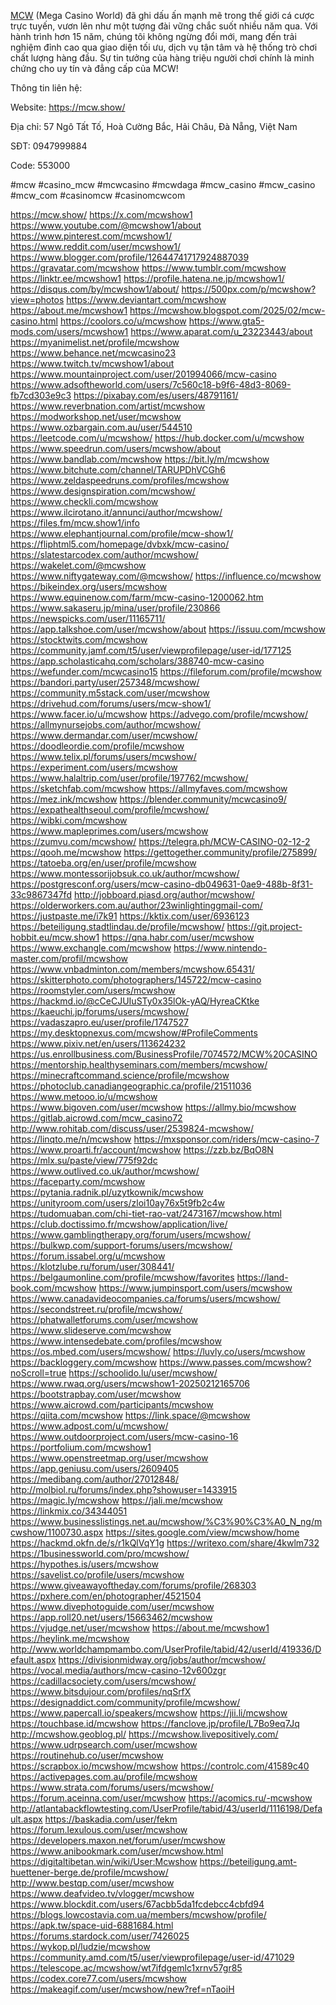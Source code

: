 <a href="https://mcw.show/">MCW</a> (Mega Casino World) đã ghi dấu ấn mạnh mẽ trong thế giới cá cược trực tuyến, vươn lên như một tượng đài vững chắc suốt nhiều năm qua. Với hành trình hơn 15 năm, chúng tôi không ngừng đổi mới, mang đến trải nghiệm đỉnh cao qua giao diện tối ưu, dịch vụ tận tâm và hệ thống trò chơi chất lượng hàng đầu. Sự tin tưởng của hàng triệu người chơi chính là minh chứng cho uy tín và đẳng cấp của MCW!

Thông tin liên hệ:

Website: <a href="https://mcw.show/">https://mcw.show/</a>

Địa chỉ: 57 Ngô Tất Tố, Hoà Cường Bắc, Hải Châu, Đà Nẵng, Việt Nam

SĐT: 0947999884

Code: 553000

#mcw #casino_mcw #mcwcasino #mcwdaga #mcw_casino #mcw_casino #mcw_com #casinomcw #casinomcwcom

<a href="https://mcw.show/">https://mcw.show/</a>
<a href="https://x.com/mcwshow1">https://x.com/mcwshow1</a>
<a href="https://www.youtube.com/@mcwshow1/about">https://www.youtube.com/@mcwshow1/about</a>
<a href="https://www.pinterest.com/mcwshow1/">https://www.pinterest.com/mcwshow1/</a>
<a href="https://www.reddit.com/user/mcwshow1/">https://www.reddit.com/user/mcwshow1/</a>
<a href="https://www.blogger.com/profile/12644741717924887039">https://www.blogger.com/profile/12644741717924887039</a>
<a href="https://gravatar.com/mcwshow">https://gravatar.com/mcwshow</a>
<a href="https://www.tumblr.com/mcwshow">https://www.tumblr.com/mcwshow</a>
<a href="https://linktr.ee/mcwshow1">https://linktr.ee/mcwshow1</a>
<a href="https://profile.hatena.ne.jp/mcwshow1/">https://profile.hatena.ne.jp/mcwshow1/</a>
<a href="https://disqus.com/by/mcwshow1/about/">https://disqus.com/by/mcwshow1/about/</a>
<a href="https://500px.com/p/mcwshow?view=photos">https://500px.com/p/mcwshow?view=photos</a>
<a href="https://www.deviantart.com/mcwshow">https://www.deviantart.com/mcwshow</a>
<a href="https://about.me/mcwshow1">https://about.me/mcwshow1</a>
<a href="https://mcwshow.blogspot.com/2025/02/mcw-casino.html">https://mcwshow.blogspot.com/2025/02/mcw-casino.html</a>
<a href="https://coolors.co/u/mcwshow">https://coolors.co/u/mcwshow</a>
<a href="https://www.gta5-mods.com/users/mcwshow1">https://www.gta5-mods.com/users/mcwshow1</a>
<a href="https://www.aparat.com/u_23223443/about">https://www.aparat.com/u_23223443/about</a>
<a href="https://myanimelist.net/profile/mcwshow">https://myanimelist.net/profile/mcwshow</a>
<a href="https://www.behance.net/mcwcasino23">https://www.behance.net/mcwcasino23</a>
<a href="https://www.twitch.tv/mcwshow1/about">https://www.twitch.tv/mcwshow1/about</a>
<a href="https://www.mountainproject.com/user/201994066/mcw-casino">https://www.mountainproject.com/user/201994066/mcw-casino</a>
<a href="https://www.adsoftheworld.com/users/7c560c18-b9f6-48d3-8069-fb7cd303e9c3">https://www.adsoftheworld.com/users/7c560c18-b9f6-48d3-8069-fb7cd303e9c3</a>
<a href="https://pixabay.com/es/users/48791161/">https://pixabay.com/es/users/48791161/</a>
<a href="https://www.reverbnation.com/artist/mcwshow">https://www.reverbnation.com/artist/mcwshow</a>
<a href="https://modworkshop.net/user/mcwshow">https://modworkshop.net/user/mcwshow</a>
<a href="https://www.ozbargain.com.au/user/544510">https://www.ozbargain.com.au/user/544510</a>
<a href="https://leetcode.com/u/mcwshow/">https://leetcode.com/u/mcwshow/</a>
<a href="https://hub.docker.com/u/mcwshow">https://hub.docker.com/u/mcwshow</a>
<a href="https://www.speedrun.com/users/mcwshow/about">https://www.speedrun.com/users/mcwshow/about</a>
<a href="https://www.bandlab.com/mcwshow">https://www.bandlab.com/mcwshow</a>
<a href="https://bit.ly/m/mcwshow">https://bit.ly/m/mcwshow</a>
<a href="https://www.bitchute.com/channel/TARUPDhVCGh6">https://www.bitchute.com/channel/TARUPDhVCGh6</a>
<a href="https://www.zeldaspeedruns.com/profiles/mcwshow">https://www.zeldaspeedruns.com/profiles/mcwshow</a>
<a href="https://www.designspiration.com/mcwshow/">https://www.designspiration.com/mcwshow/</a>
<a href="https://www.checkli.com/mcwshow">https://www.checkli.com/mcwshow</a>
<a href="https://www.ilcirotano.it/annunci/author/mcwshow/">https://www.ilcirotano.it/annunci/author/mcwshow/</a>
<a href="https://files.fm/mcw.show1/info">https://files.fm/mcw.show1/info</a>
<a href="https://www.elephantjournal.com/profile/mcw-show1/">https://www.elephantjournal.com/profile/mcw-show1/</a>
<a href="https://fliphtml5.com/homepage/dvbxk/mcw-casino/">https://fliphtml5.com/homepage/dvbxk/mcw-casino/</a>
<a href="https://slatestarcodex.com/author/mcwshow/">https://slatestarcodex.com/author/mcwshow/</a>
<a href="https://wakelet.com/@mcwshow">https://wakelet.com/@mcwshow</a>
<a href="https://www.niftygateway.com/@mcwshow/">https://www.niftygateway.com/@mcwshow/</a>
<a href="https://influence.co/mcwshow">https://influence.co/mcwshow</a>
<a href="https://bikeindex.org/users/mcwshow">https://bikeindex.org/users/mcwshow</a>
<a href="https://www.equinenow.com/farm/mcw-casino-1200062.htm">https://www.equinenow.com/farm/mcw-casino-1200062.htm</a>
<a href="https://www.sakaseru.jp/mina/user/profile/230866">https://www.sakaseru.jp/mina/user/profile/230866</a>
<a href="https://newspicks.com/user/11165711/">https://newspicks.com/user/11165711/</a>
<a href="https://app.talkshoe.com/user/mcwshow/about">https://app.talkshoe.com/user/mcwshow/about</a>
<a href="https://issuu.com/mcwshow">https://issuu.com/mcwshow</a>
<a href="https://stocktwits.com/mcwshow">https://stocktwits.com/mcwshow</a>
<a href="https://community.jamf.com/t5/user/viewprofilepage/user-id/177125">https://community.jamf.com/t5/user/viewprofilepage/user-id/177125</a>
<a href="https://app.scholasticahq.com/scholars/388740-mcw-casino">https://app.scholasticahq.com/scholars/388740-mcw-casino</a>
<a href="https://wefunder.com/mcwcasino15">https://wefunder.com/mcwcasino15</a>
<a href="https://fileforum.com/profile/mcwshow">https://fileforum.com/profile/mcwshow</a>
<a href="https://bandori.party/user/257348/mcwshow/">https://bandori.party/user/257348/mcwshow/</a>
<a href="https://community.m5stack.com/user/mcwshow">https://community.m5stack.com/user/mcwshow</a>
<a href="https://drivehud.com/forums/users/mcw-show1/">https://drivehud.com/forums/users/mcw-show1/</a>
<a href="https://www.facer.io/u/mcwshow">https://www.facer.io/u/mcwshow</a>
<a href="https://advego.com/profile/mcwshow/">https://advego.com/profile/mcwshow/</a>
<a href="https://allmynursejobs.com/author/mcwshow/">https://allmynursejobs.com/author/mcwshow/</a>
<a href="https://www.dermandar.com/user/mcwshow/">https://www.dermandar.com/user/mcwshow/</a>
<a href="https://doodleordie.com/profile/mcwshow">https://doodleordie.com/profile/mcwshow</a>
<a href="https://www.telix.pl/forums/users/mcwshow/">https://www.telix.pl/forums/users/mcwshow/</a>
<a href="https://experiment.com/users/mcwshow">https://experiment.com/users/mcwshow</a>
<a href="https://www.halaltrip.com/user/profile/197762/mcwshow/">https://www.halaltrip.com/user/profile/197762/mcwshow/</a>
<a href="https://sketchfab.com/mcwshow">https://sketchfab.com/mcwshow</a>
<a href="https://allmyfaves.com/mcwshow">https://allmyfaves.com/mcwshow</a>
<a href="https://mez.ink/mcwshow">https://mez.ink/mcwshow</a>
<a href="https://blender.community/mcwcasino9/">https://blender.community/mcwcasino9/</a>
<a href="https://expathealthseoul.com/profile/mcwshow/">https://expathealthseoul.com/profile/mcwshow/</a>
<a href="https://wibki.com/mcwshow">https://wibki.com/mcwshow</a>
<a href="https://www.mapleprimes.com/users/mcwshow">https://www.mapleprimes.com/users/mcwshow</a>
<a href="https://zumvu.com/mcwshow/">https://zumvu.com/mcwshow/</a>
<a href="https://telegra.ph/MCW-CASINO-02-12-2">https://telegra.ph/MCW-CASINO-02-12-2</a>
<a href="https://qooh.me/mcwshow">https://qooh.me/mcwshow</a>
<a href="https://gettogether.community/profile/275899/">https://gettogether.community/profile/275899/</a>
<a href="https://tatoeba.org/en/user/profile/mcwshow">https://tatoeba.org/en/user/profile/mcwshow</a>
<a href="https://www.montessorijobsuk.co.uk/author/mcwshow/">https://www.montessorijobsuk.co.uk/author/mcwshow/</a>
<a href="https://postgresconf.org/users/mcw-casino-db049631-0ae9-488b-8f31-33c9867347fd">https://postgresconf.org/users/mcw-casino-db049631-0ae9-488b-8f31-33c9867347fd</a>
<a href="http://jobboard.piasd.org/author/mcwshow/">http://jobboard.piasd.org/author/mcwshow/</a>
<a href="https://olderworkers.com.au/author/23winlightinggmail-com/">https://olderworkers.com.au/author/23winlightinggmail-com/</a>
<a href="https://justpaste.me/i7k91">https://justpaste.me/i7k91</a>
<a href="https://kktix.com/user/6936123">https://kktix.com/user/6936123</a>
<a href="https://beteiligung.stadtlindau.de/profile/mcwshow/">https://beteiligung.stadtlindau.de/profile/mcwshow/</a>
<a href="https://git.project-hobbit.eu/mcw.show1">https://git.project-hobbit.eu/mcw.show1</a>
<a href="https://qna.habr.com/user/mcwshow">https://qna.habr.com/user/mcwshow</a>
<a href="https://www.exchangle.com/mcwshow">https://www.exchangle.com/mcwshow</a>
<a href="https://www.nintendo-master.com/profil/mcwshow">https://www.nintendo-master.com/profil/mcwshow</a>
<a href="https://www.vnbadminton.com/members/mcwshow.65431/">https://www.vnbadminton.com/members/mcwshow.65431/</a>
<a href="https://skitterphoto.com/photographers/145722/mcw-casino">https://skitterphoto.com/photographers/145722/mcw-casino</a>
<a href="https://roomstyler.com/users/mcwshow">https://roomstyler.com/users/mcwshow</a>
<a href="https://hackmd.io/@cCeCJUIuSTy0x35lOk-yAQ/HyreaCKtke">https://hackmd.io/@cCeCJUIuSTy0x35lOk-yAQ/HyreaCKtke</a>
<a href="https://kaeuchi.jp/forums/users/mcwshow/">https://kaeuchi.jp/forums/users/mcwshow/</a>
<a href="https://vadaszapro.eu/user/profile/1747527">https://vadaszapro.eu/user/profile/1747527</a>
<a href="https://my.desktopnexus.com/mcwshow/#ProfileComments">https://my.desktopnexus.com/mcwshow/#ProfileComments</a>
<a href="https://www.pixiv.net/en/users/113624232">https://www.pixiv.net/en/users/113624232</a>
<a href="https://us.enrollbusiness.com/BusinessProfile/7074572/MCW%20CASINO">https://us.enrollbusiness.com/BusinessProfile/7074572/MCW%20CASINO</a>
<a href="https://mentorship.healthyseminars.com/members/mcwshow/">https://mentorship.healthyseminars.com/members/mcwshow/</a>
<a href="https://minecraftcommand.science/profile/mcwshow">https://minecraftcommand.science/profile/mcwshow</a>
<a href="https://photoclub.canadiangeographic.ca/profile/21511036">https://photoclub.canadiangeographic.ca/profile/21511036</a>
<a href="https://www.metooo.io/u/mcwshow">https://www.metooo.io/u/mcwshow</a>
<a href="https://www.bigoven.com/user/mcwshow">https://www.bigoven.com/user/mcwshow</a>
<a href="https://allmy.bio/mcwshow">https://allmy.bio/mcwshow</a>
<a href="https://gitlab.aicrowd.com/mcw_casino72">https://gitlab.aicrowd.com/mcw_casino72</a>
<a href="http://www.rohitab.com/discuss/user/2539824-mcwshow/">http://www.rohitab.com/discuss/user/2539824-mcwshow/</a>
<a href="https://linqto.me/n/mcwshow">https://linqto.me/n/mcwshow</a>
<a href="https://mxsponsor.com/riders/mcw-casino-7">https://mxsponsor.com/riders/mcw-casino-7</a>
<a href="https://www.proarti.fr/account/mcwshow">https://www.proarti.fr/account/mcwshow</a>
<a href="https://zzb.bz/BqO8N">https://zzb.bz/BqO8N</a>
<a href="https://mlx.su/paste/view/775f92dc">https://mlx.su/paste/view/775f92dc</a>
<a href="https://www.outlived.co.uk/author/mcwshow/">https://www.outlived.co.uk/author/mcwshow/</a>
<a href="https://faceparty.com/mcwshow">https://faceparty.com/mcwshow</a>
<a href="https://pytania.radnik.pl/uzytkownik/mcwshow">https://pytania.radnik.pl/uzytkownik/mcwshow</a>
<a href="https://unityroom.com/users/zloi10ay76x5t9fb2c4w">https://unityroom.com/users/zloi10ay76x5t9fb2c4w</a>
<a href="https://tudomuaban.com/chi-tiet-rao-vat/2473167/mcwshow.html">https://tudomuaban.com/chi-tiet-rao-vat/2473167/mcwshow.html</a>
<a href="https://club.doctissimo.fr/mcwshow/application/live/">https://club.doctissimo.fr/mcwshow/application/live/</a>
<a href="https://www.gamblingtherapy.org/forum/users/mcwshow/">https://www.gamblingtherapy.org/forum/users/mcwshow/</a>
<a href="https://bulkwp.com/support-forums/users/mcwshow/">https://bulkwp.com/support-forums/users/mcwshow/</a>
<a href="https://forum.issabel.org/u/mcwshow">https://forum.issabel.org/u/mcwshow</a>
<a href="https://klotzlube.ru/forum/user/308441/">https://klotzlube.ru/forum/user/308441/</a>
<a href="https://belgaumonline.com/profile/mcwshow/favorites">https://belgaumonline.com/profile/mcwshow/favorites</a>
<a href="https://land-book.com/mcwshow">https://land-book.com/mcwshow</a>
<a href="https://www.jumpinsport.com/users/mcwshow">https://www.jumpinsport.com/users/mcwshow</a>
<a href="https://www.canadavideocompanies.ca/forums/users/mcwshow/">https://www.canadavideocompanies.ca/forums/users/mcwshow/</a>
<a href="https://secondstreet.ru/profile/mcwshow/">https://secondstreet.ru/profile/mcwshow/</a>
<a href="https://phatwalletforums.com/user/mcwshow">https://phatwalletforums.com/user/mcwshow</a>
<a href="https://www.slideserve.com/mcwshow">https://www.slideserve.com/mcwshow</a>
<a href="https://www.intensedebate.com/profiles/mcwshow">https://www.intensedebate.com/profiles/mcwshow</a>
<a href="https://os.mbed.com/users/mcwshow/">https://os.mbed.com/users/mcwshow/</a>
<a href="https://luvly.co/users/mcwshow">https://luvly.co/users/mcwshow</a>
<a href="https://backloggery.com/mcwshow">https://backloggery.com/mcwshow</a>
<a href="https://www.passes.com/mcwshow?noScroll=true">https://www.passes.com/mcwshow?noScroll=true</a>
<a href="https://schoolido.lu/user/mcwshow/">https://schoolido.lu/user/mcwshow/</a>
<a href="https://www.rwaq.org/users/mcwshow1-20250212165706">https://www.rwaq.org/users/mcwshow1-20250212165706</a>
<a href="https://bootstrapbay.com/user/mcwshow">https://bootstrapbay.com/user/mcwshow</a>
<a href="https://www.aicrowd.com/participants/mcwshow">https://www.aicrowd.com/participants/mcwshow</a>
<a href="https://qiita.com/mcwshow">https://qiita.com/mcwshow</a>
<a href="https://link.space/@mcwshow">https://link.space/@mcwshow</a>
<a href="https://www.adpost.com/u/mcwshow/">https://www.adpost.com/u/mcwshow/</a>
<a href="https://www.outdoorproject.com/users/mcw-casino-16">https://www.outdoorproject.com/users/mcw-casino-16</a>
<a href="https://portfolium.com/mcwshow1">https://portfolium.com/mcwshow1</a>
<a href="https://www.openstreetmap.org/user/mcwshow">https://www.openstreetmap.org/user/mcwshow</a>
<a href="https://app.geniusu.com/users/2609405">https://app.geniusu.com/users/2609405</a>
<a href="https://medibang.com/author/27012848/">https://medibang.com/author/27012848/</a>
<a href="http://molbiol.ru/forums/index.php?showuser=1433915">http://molbiol.ru/forums/index.php?showuser=1433915</a>
<a href="https://magic.ly/mcwshow">https://magic.ly/mcwshow</a>
<a href="https://jali.me/mcwshow">https://jali.me/mcwshow</a>
<a href="https://linkmix.co/34344051">https://linkmix.co/34344051</a>
<a href="https://www.businesslistings.net.au/mcwshow/%C3%90%C3%A0_N_ng/mcwshow/1100730.aspx">https://www.businesslistings.net.au/mcwshow/%C3%90%C3%A0_N_ng/mcwshow/1100730.aspx</a>
<a href="https://sites.google.com/view/mcwshow/home">https://sites.google.com/view/mcwshow/home</a>
<a href="https://hackmd.okfn.de/s/r1kQlVqY1g">https://hackmd.okfn.de/s/r1kQlVqY1g</a>
<a href="https://writexo.com/share/4kwlm732">https://writexo.com/share/4kwlm732</a>
<a href="https://1businessworld.com/pro/mcwshow/">https://1businessworld.com/pro/mcwshow/</a>
<a href="https://hypothes.is/users/mcwshow">https://hypothes.is/users/mcwshow</a>
<a href="https://savelist.co/profile/users/mcwshow">https://savelist.co/profile/users/mcwshow</a>
<a href="https://www.giveawayoftheday.com/forums/profile/268303">https://www.giveawayoftheday.com/forums/profile/268303</a>
<a href="https://pxhere.com/en/photographer/4521504">https://pxhere.com/en/photographer/4521504</a>
<a href="https://www.divephotoguide.com/user/mcwshow">https://www.divephotoguide.com/user/mcwshow</a>
<a href="https://app.roll20.net/users/15663462/mcwshow">https://app.roll20.net/users/15663462/mcwshow</a>
<a href="https://vjudge.net/user/mcwshow">https://vjudge.net/user/mcwshow</a>
<a href="https://about.me/mcwshow1">https://about.me/mcwshow1</a>
<a href="https://heylink.me/mcwshow">https://heylink.me/mcwshow</a>
<a href="http://www.worldchampmambo.com/UserProfile/tabid/42/userId/419336/Default.aspx">http://www.worldchampmambo.com/UserProfile/tabid/42/userId/419336/Default.aspx</a>
<a href="https://divisionmidway.org/jobs/author/mcwshow/">https://divisionmidway.org/jobs/author/mcwshow/</a>
<a href="https://vocal.media/authors/mcw-casino-12v600zgr">https://vocal.media/authors/mcw-casino-12v600zgr</a>
<a href="https://cadillacsociety.com/users/mcwshow/">https://cadillacsociety.com/users/mcwshow/</a>
<a href="https://www.bitsdujour.com/profiles/nqSrfX">https://www.bitsdujour.com/profiles/nqSrfX</a>
<a href="https://designaddict.com/community/profile/mcwshow/">https://designaddict.com/community/profile/mcwshow/</a>
<a href="https://www.papercall.io/speakers/mcwshow">https://www.papercall.io/speakers/mcwshow</a>
<a href="https://jii.li/mcwshow">https://jii.li/mcwshow</a>
<a href="https://touchbase.id/mcwshow">https://touchbase.id/mcwshow</a>
<a href="https://fanclove.jp/profile/L7Bo9eq7Jq">https://fanclove.jp/profile/L7Bo9eq7Jq</a>
<a href="http://mcwshow.geoblog.pl/">http://mcwshow.geoblog.pl/</a>
<a href="https://mcwshow.livepositively.com/">https://mcwshow.livepositively.com/</a>
<a href="https://www.udrpsearch.com/user/mcwshow">https://www.udrpsearch.com/user/mcwshow</a>
<a href="https://routinehub.co/user/mcwshow">https://routinehub.co/user/mcwshow</a>
<a href="https://scrapbox.io/mcwshow/mcwshow">https://scrapbox.io/mcwshow/mcwshow</a>
<a href="https://controlc.com/41589c40">https://controlc.com/41589c40</a>
<a href="https://activepages.com.au/profile/mcwshow">https://activepages.com.au/profile/mcwshow</a>
<a href="https://www.strata.com/forums/users/mcwshow/">https://www.strata.com/forums/users/mcwshow/</a>
<a href="https://forum.aceinna.com/user/mcwshow">https://forum.aceinna.com/user/mcwshow</a>
<a href="https://acomics.ru/-mcwshow">https://acomics.ru/-mcwshow</a>
<a href="http://atlantabackflowtesting.com/UserProfile/tabid/43/userId/1116198/Default.aspx">http://atlantabackflowtesting.com/UserProfile/tabid/43/userId/1116198/Default.aspx</a>
<a href="https://baskadia.com/user/fekm">https://baskadia.com/user/fekm</a>
<a href="https://forum.lexulous.com/user/mcwshow">https://forum.lexulous.com/user/mcwshow</a>
<a href="https://developers.maxon.net/forum/user/mcwshow">https://developers.maxon.net/forum/user/mcwshow</a>
<a href="https://www.anibookmark.com/user/mcwshow.html">https://www.anibookmark.com/user/mcwshow.html</a>
<a href="https://digitaltibetan.win/wiki/User:Mcwshow">https://digitaltibetan.win/wiki/User:Mcwshow</a>
<a href="https://beteiligung.amt-huettener-berge.de/profile/mcwshow/">https://beteiligung.amt-huettener-berge.de/profile/mcwshow/</a>
<a href="http://www.bestqp.com/user/mcwshow">http://www.bestqp.com/user/mcwshow</a>
<a href="https://www.deafvideo.tv/vlogger/mcwshow">https://www.deafvideo.tv/vlogger/mcwshow</a>
<a href="https://www.blockdit.com/users/67acbb5da1fcdebcc4cbfd94">https://www.blockdit.com/users/67acbb5da1fcdebcc4cbfd94</a>
<a href="https://blogs.lowcostavia.com.ua/members/mcwshow/profile/">https://blogs.lowcostavia.com.ua/members/mcwshow/profile/</a>
<a href="https://apk.tw/space-uid-6881684.html">https://apk.tw/space-uid-6881684.html</a>
<a href="https://forums.stardock.com/user/7426025">https://forums.stardock.com/user/7426025</a>
<a href="https://wykop.pl/ludzie/mcwshow">https://wykop.pl/ludzie/mcwshow</a>
<a href="https://community.amd.com/t5/user/viewprofilepage/user-id/471029">https://community.amd.com/t5/user/viewprofilepage/user-id/471029</a>
<a href="https://telescope.ac/mcwshow/wt7ifdgemlc1xrnv57gr85">https://telescope.ac/mcwshow/wt7ifdgemlc1xrnv57gr85</a>
<a href="https://codex.core77.com/users/mcwshow">https://codex.core77.com/users/mcwshow</a>
<a href="https://makeagif.com/user/mcwshow/new?ref=nTaoiH">https://makeagif.com/user/mcwshow/new?ref=nTaoiH</a>